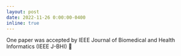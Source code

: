 ```yaml
---
layout: post
date: 2022-11-26 0:00:00-0400
inline: true
---
```


One paper was accepted by IEEE Journal of Biomedical and Health Informatics (IEEE J-BHI) :tada: